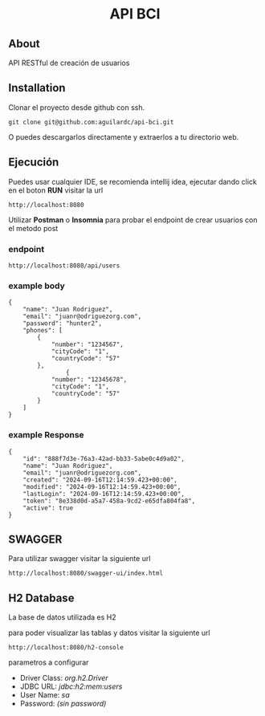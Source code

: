 <h1 align="center">API BCI</h1>

## About

API RESTful de creación de usuarios


## Installation

Clonar el proyecto desde github con ssh.

```
git clone git@github.com:aguilardc/api-bci.git
```

O puedes descargarlos directamente y extraerlos a tu directorio web.

## Ejecución

Puedes usar cualquier IDE, se recomienda intellij idea, ejecutar dando click en el boton **RUN**
visitar la url 

```
http://localhost:8080
```

Utilizar **Postman** o **Insomnia** para probar el endpoint de crear usuarios
con el metodo post

### endpoint
```
http://localhost:8080/api/users
```

### example body
```
{
	"name": "Juan Rodriguez",
	"email": "juanr@odriguezorg.com",
	"password": "hunter2",
	"phones": [
		{
			"number": "1234567",
			"cityCode": "1",
			"countryCode": "57"
		},
				{
			"number": "12345678",
			"cityCode": "1",
			"countryCode": "57"
		}
	]
}
```
### example Response
```
{
	"id": "888f7d3e-76a3-42ad-bb33-5abe0c4d9a02",
	"name": "Juan Rodriguez",
	"email": "juanr@odriguezorg.com",
	"created": "2024-09-16T12:14:59.423+00:00",
	"modified": "2024-09-16T12:14:59.423+00:00",
	"lastLogin": "2024-09-16T12:14:59.423+00:00",
	"token": "8e338d0d-a5a7-458a-9cd2-e65dfa804fa8",
	"active": true
}
```

## SWAGGER

Para utilizar swagger visitar la siguiente url

```
http://localhost:8080/swagger-ui/index.html
```


## H2 Database
La base de datos utilizada es H2

para poder visualizar las tablas y datos visitar la siguiente url

```
http://localhost:8080/h2-console
```

parametros a configurar

* Driver Class: _org.h2.Driver_
* JDBC URL: _jdbc:h2:mem:users_
* User Name: _sa_
* Password: _(sin password)_



